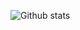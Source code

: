 ![Github stats](https://github-readme-stats.vercel.app/api?username=dr-orlovsky&count_private=true&show_icons=true&theme=transparent)
